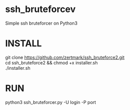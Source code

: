 # ssh_bruteforcev
Simple ssh bruteforcer on Python3                                
# INSTALL                             
git clone https://github.com/zertmark/ssh_bruteforce2.git                               
cd ssh_bruteforce2 && chmod +x installer.sh                                                       
./installer.sh                                                                            
# RUN                                                
python3 ssh_bruteforcer.py <host> <wordlist> -U login -P port 
